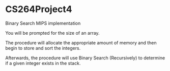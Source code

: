 # CS264Project4
Binary Search MIPS implementation

You will be prompted for the size of an array.

The procedure will allocate the appropriate amount of memory and then begin to store and sort the integers.

Afterwards, the procedure will use Binary Search (Recursively) to determine if a given integer exists in the stack.
